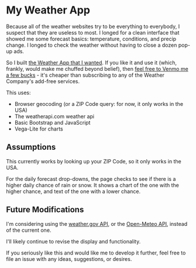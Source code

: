 # My Weather App
Because all of the weather websites try to be everything to everybody, I suspect that they are useless to most. I longed for a clean interface that showed me some forecast basics: temperature, conditions, and precip change. I longed to check the weather without having to close a dozen pop-up ads. 

So I built [the Weather App that I wanted](https://mmontesanonyc.github.io/Weather-App/). If you like it and use it (which, frankly, would make me chuffed beyond belief), then [feel free to Venmo me a few bucks](https://venmo.com/code?user_id=2293559168335872144&created=1739136186) - it's cheaper than subscribing to any of the Weather Company's add-free services.

This uses:
- Browser geocoding (or a ZIP Code query: for now, it only works in the USA)
- The weatherapi.com weather api
- Basic Bootstrap and JavaScript
- Vega-Lite for charts

## Assumptions
This currently works by looking up your ZIP Code, so it only works in the USA.

For the daily forecast drop-downs, the page checks to see if there is a higher daily chance of rain or snow. It shows a chart of the one with the higher chance, and text of the one with a lower chance.

## Future Modifications
I'm considering using the [weather.gov API](https://weather-gov.github.io/api/general-faqs), or the [Open-Meteo API](https://open-meteo.com/en/docs#current=is_day&hourly=temperature_2m,precipitation_probability,precipitation,cloud_cover), instead of the current one.

I'll likely continue to revise the display and functionality. 

If you seriously like this and would like me to develop it further, feel free to file an issue with any ideas, suggestions, or desires.
